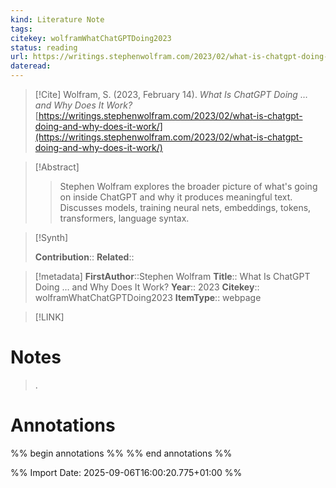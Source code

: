 ```yaml
---
kind: Literature Note
tags:
citekey: wolframWhatChatGPTDoing2023
status: reading
url: https://writings.stephenwolfram.com/2023/02/what-is-chatgpt-doing-and-why-does-it-work/
dateread:
---
```


> [!Cite]
> Wolfram, S. (2023, February 14). _What Is ChatGPT Doing … and Why Does It Work?_ [https://writings.stephenwolfram.com/2023/02/what-is-chatgpt-doing-and-why-does-it-work/](https://writings.stephenwolfram.com/2023/02/what-is-chatgpt-doing-and-why-does-it-work/)

> [!Abstract]
> > Stephen Wolfram explores the broader picture of what's going on inside ChatGPT and why it produces meaningful text. Discusses models, training neural nets, embeddings, tokens, transformers, language syntax.
> 

>[!Synth]
> 
>**Contribution**::
>**Related**:: 

>[!metadata]
> **FirstAuthor**::Stephen Wolfram
> **Title**:: What Is ChatGPT Doing … and Why Does It Work?
> **Year**:: 2023
> **Citekey**:: wolframWhatChatGPTDoing2023
> **ItemType**:: webpage

> [!LINK]
> 


# Notes

> .

# Annotations

%% begin annotations %%
%% end annotations %%

%% Import Date: 2025-09-06T16:00:20.775+01:00 %%
